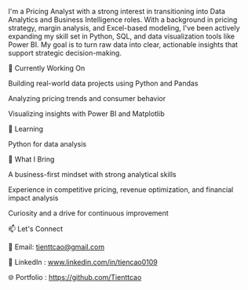 I'm a Pricing Analyst with a strong interest in transitioning into Data Analytics and Business Intelligence roles. With a background in pricing strategy, margin analysis, and Excel-based modeling, I've been actively expanding my skill set in Python, SQL, and data visualization tools like Power BI. My goal is to turn raw data into clear, actionable insights that support strategic decision-making.

🚀 Currently Working On

Building real-world data projects using Python and Pandas

Analyzing pricing trends and consumer behavior

Visualizing insights with Power BI and Matplotlib

🧠 Learning

Python for data analysis

💼 What I Bring

A business-first mindset with strong analytical skills

Experience in competitive pricing, revenue optimization, and financial impact analysis

Curiosity and a drive for continuous improvement

📫 Let's Connect

📧 Email: tienttcao@gmail.com

💼 LinkedIn : www.linkedin.com/in/tiencao0109

🌐 Portfolio : https://github.com/Tienttcao
